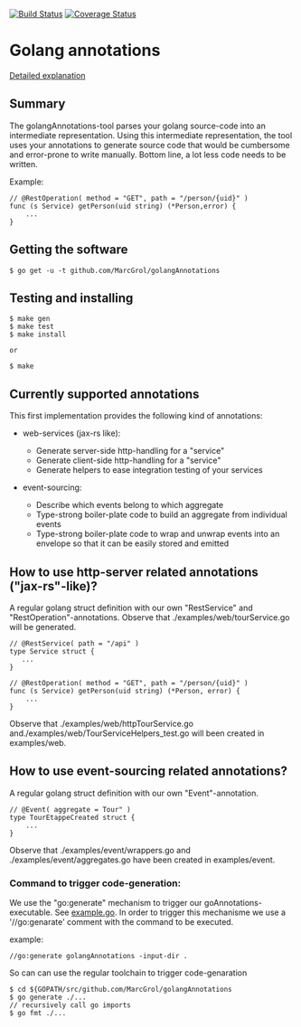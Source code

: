 [![Build Status](https://travis-ci.org/MarcGrol/golangAnnotations.svg?branch=master)](https://travis-ci.org/MarcGrol/golangAnnotations)
[![Coverage Status](https://coveralls.io/repos/github/MarcGrol/golangAnnotations/badge.svg)](https://coveralls.io/github/MarcGrol/golangAnnotations)
# Golang annotations

[Detailed explanation](https://github.com/MarcGrol/golangAnnotations/wiki)

## Summary

The golangAnnotations-tool parses your golang source-code into an intermediate representation.
Using this intermediate representation, the tool uses your annotations to generate source code that would be cumbersome and error-prone to write manually. Bottom line, a lot less code needs to be written.

Example:
    
    // @RestOperation( method = "GET", path = "/person/{uid}" )
    func (s Service) getPerson(uid string) (*Person,error) {
        ...
    } 

## Getting the software

    $ go get -u -t github.com/MarcGrol/golangAnnotations

## Testing and installing

    $ make gen
    $ make test
    $ make install
    
    or
    
    $ make

## Currently supported annotations

This first implementation provides the following kind of annotations:
- web-services (jax-rs like):
    - Generate server-side http-handling for a "service"
    - Generate client-side http-handling for a "service"
    - Generate helpers to ease integration testing of your services

- event-sourcing:
    - Describe which events belong to which aggregate
    - Type-strong boiler-plate code to build an aggregate from individual events
    - Type-strong boiler-plate code to wrap and unwrap events into an envelope so that it can be easily stored and emitted

## How to use http-server related annotations ("jax-rs"-like)?

A regular golang struct definition with our own "RestService" and "RestOperation"-annotations. Observe that ./examples/web/tourService.go will be generated.

    // @RestService( path = "/api" )
    type Service struct {
       ...
    }
    
    // @RestOperation( method = "GET", path = "/person/{uid}" )
    func (s Service) getPerson(uid string) (*Person, error) {
        ...
    }        

Observe that ./examples/web/httpTourService.go and./examples/web/TourServiceHelpers_test.go will been created in examples/web.

## How to use event-sourcing related annotations?

A regular golang struct definition with our own "Event"-annotation.
    
    // @Event( aggregate = Tour" )
    type TourEtappeCreated struct {
        ...
    }        

Observe that ./examples/event/wrappers.go and ./examples/event/aggregates.go have been created in examples/event.

### Command to trigger code-generation:

We use the "go:generate" mechanism to trigger our goAnnotations-executable. See [example.go](./examples/event/example.go).
In order to trigger this mechanisme we use a '//go:genarate' comment with the command to be executed.

example:

    //go:generate golangAnnotations -input-dir .

So can can use the regular toolchain to trigger code-genaration

    $ cd ${GOPATH/src/github.com/MarcGrol/golangAnnotations
    $ go generate ./...
    // recursively call go imports
    $ go fmt ./...
    

